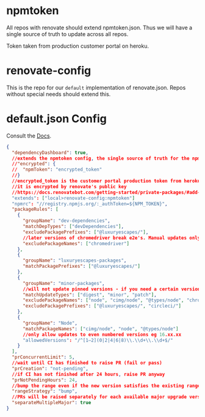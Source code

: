 # npmtoken

All repos with renovate should extend npmtoken.json. Thus we will have a single source of truth to update
across all repos.

Token taken from production customer portal on heroku.

# renovate-config

This is the repo for our `default` implementation of renovate.json. Repos without special needs should extend this.

# default.json Config

Consult the [Docs](https://docs.renovatebot.com/configuration-options/).

```json
{
  "dependencyDashboard": true,
  //extends the npmtoken config, the single source of truth for the npm token
  //"encrypted": {
  //  "npmToken": "encrypted_token"
  //}
  //encrypted_token is the customer portal production token from heroku
  //it is encrypted by renovate's public key
  //https://docs.renovatebot.com/getting-started/private-packages/#add-npmrc-string-to-renovate-config
  "extends": ["local>renovate-config:npmtoken"]
  "npmrc": "//registry.npmjs.org/:_authToken=${NPM_TOKEN}",
  "packageRules": [
    {
      "groupName": "dev-dependencies",
      "matchDepTypes": ["devDependencies"],
      "excludePackagePrefixes": ["@luxuryescapes/"],
      //later versions of chromedriver break e2e's. Manual updates only
      "excludePackageNames": ["chromedriver"]
    },
    {
      "groupName": "luxuryescapes-packages",
      "matchPackagePrefixes": ["@luxuryescapes/"]
    },
    {
      "groupName": "minor-packages",
      //will not update pinned versions - if you need a certain version then pin it
      "matchUpdateTypes": ["digest", "minor", "patch"],
      "excludePackageNames": ["node", "cimg/node", "@types/node", "chromedriver"],
      "excludePackagePrefixes": ["@luxuryescapes/", "circleci/"]
    },
    {
      "groupName": "Node",
      "matchPackageNames": ["cimg/node", "node", "@types/node"]
      //only allow updates to even numbered versions eg 16.xx.xx
      "allowedVersions": "/^[1–2](0|2|4|6|8)\\.\\d+\\.\\d+$/"
    }
  ],
  "prConcurrentLimit": 5,
  //wait until CI has finished to raise PR (fail or pass)
  "prCreation": "not-pending",
  //if CI has not finished after 24 hours, raise PR anyway
  "prNotPendingHours": 24,
  //bump the range even if the new version satisfies the existing range, e.g. ^1.0.0 -> ^1.1.0
  "rangeStrategy": "bump",
  //PRs will be raised separately for each available major upgrade version.
  "separateMultipleMajor": true
}
```
